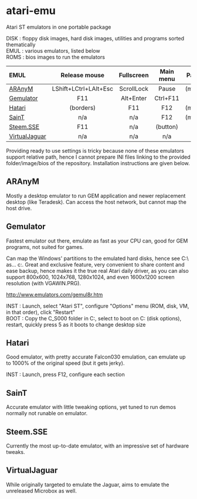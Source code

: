 # atari-emu
Atari ST emulators in one portable package

DISK : floppy disk images, hard disk images, utilities and programs sorted thematically<br>
EMUL : various emulators, listed below<br>
ROMS : bios images to run the emulators<br>

| EMUL				| Release mouse			| Fullscreen	| Main menu	| Pause			| Debug			| (Cold) Reset			| Help		| Undo		|
| :--				| :-:					| :-:			| :-:		| :-:			| :-:			| :-:					| :-:		| :-:		|
| [ARAnyM]			| LShift+LCtrl+LAlt+Esc	| ScrollLock	| Pause		| (menu)		| LAlt+Pause	| (LShift+)LCtrl+Pause	| n/a		| n/a		|
| [Gemulator]		| F11					| Alt+Enter		| Ctrl+F11	| n/a			| F12			| Ctrl+F12				| n/a		| n/a		|
| [Hatari]			| (borders)				| F11			| F12		| (menu)		| n/a			| n/a					| n/a		| n/a		|
| [SainT]			| n/a					| n/a			| F12		| (menu)		| (menu)		| (Shift+)F11			| PrintScr	| ScrollBrk	|
| [Steem.SSE]		| F11					| n/a			| (button)	| n/a			| n/a			| n/a					| PageUp	| PageDown	|
| [VirtualJaguar]	| n/a					| n/a			| n/a		| n/a			| n/a			| n/a					| n/a		| n/a		|

[ARAnyM]: https://github.com/aranym/aranym/releases
[Gemulator]: http://www.emulators.com/download.htm#ATARIST
[Hatari]: https://download.tuxfamily.org/hatari/
[SainT]: http://leonard.oxg.free.fr/SainT/saint.html
[Steem.SSE]: https://sourceforge.net/projects/steemsse/files/
[VirtualJaguar]: https://icculus.org/virtualjaguar/

Providing ready to use settings is tricky because none of these emulators support relative path, hence I cannot prepare INI files linking to the provided folder/image/bios of the repository. Installation instructions are given below.

## ARAnyM
Mostly a desktop emulator to run GEM application and newer replacement desktop (like Teradesk). Can access the host network, but cannot map the host drive.

## Gemulator
Fastest emulator out there, emulate as fast as your CPU can, good for GEM programs, not suited for games.

Can map the Windows' partitions to the emulated hard disks, hence see C:\ as... c:. Great and exclusive feature, very convenient to share content and ease backup, hence makes it the true real Atari daily driver, as you can also support 800x600, 1024x768, 1280x1024, and even 1600x1200 screen resolution (with VGAWIN.PRG).

http://www.emulators.com/gemul8r.htm

INST : Launch, select "Atari ST", configure "Options" menu (ROM, disk, VM, in that order), click "Restart"<br>
BOOT : Copy the C_S000 folder in C:\, select to boot on C: (disk options), restart, quickly press 5 as it boots to change desktop size<br>

## Hatari
Good emulator, with pretty accurate Falcon030 emulation, can emulate up to 1000% of the original speed (but it gets jerky).

INST : Launch, press F12, configure each section<br>

## SainT
Accurate emulator with little tweaking options, yet tuned to run demos normally not runable on emulator.

## Steem.SSE
Currently the most up-to-date emulator, with an impressive set of hardware tweaks.

## VirtualJaguar
While originally targeted to emulate the Jaguar, aims to emulate the unreleased Microbox as well.
